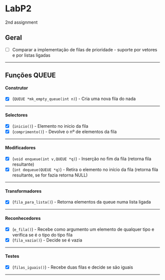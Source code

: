 # LabP2
2nd assignment

## Geral

- [ ] Comparar a implementação de filas de prioridade  - suporte por vetores e por listas ligadas

----

## Funções QUEUE

#### Construtor
- [x] (```QUEUE *mk_empty_queue(int n)```) - Cria uma nova fila do nada

----
#### Selectores
- [x] (```inicio()```) - Elemento no inicio da fila
- [x] (```comprimento()```) - Devolve o nº de elementos da fila

----
#### Modificadores
- [x] (```void enqueue(int v,QUEUE *q)```) - Inserção no fim da fila (retorna fila resultante)
- [x] (```int dequeue(QUEUE *q)```) - Retira o elemento no início da fila (retorna fila resultante, se for fazia retorna NULL)

----
#### Transformadores
- [x] (```fila_para_lista()```) - Retorna elementos da queue numa lista ligada

----
#### Reconhecedores
- [x] (```e_fila()```) - Recebe como argumento um elemento de qualquer tipo e verifica se é o tipo do tipo fila
- [x] (```fila_vazia()```) - Decide se é vazia

----
#### Testes
- [x] (```filas_iguais()```) - Recebe duas filas e decide se são iguais

----
